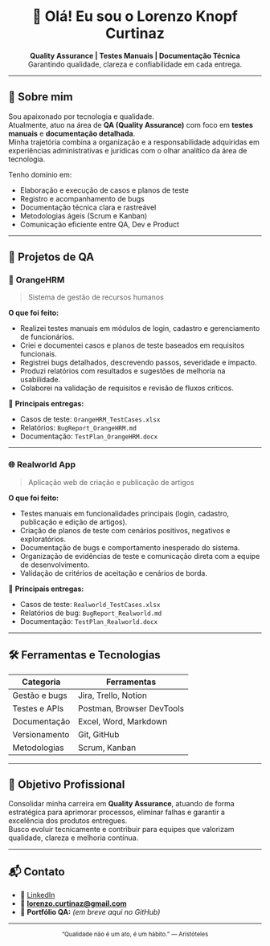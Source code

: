 <h1 align="center">👋 Olá! Eu sou o Lorenzo Knopf Curtinaz</h1>

<p align="center">
  <b>Quality Assurance | Testes Manuais | Documentação Técnica</b><br>
  Garantindo qualidade, clareza e confiabilidade em cada entrega.
</p>

---

## 🧩 Sobre mim

Sou apaixonado por tecnologia e qualidade.  
Atualmente, atuo na área de **QA (Quality Assurance)** com foco em **testes manuais** e **documentação detalhada**.  
Minha trajetória combina a organização e a responsabilidade adquiridas em experiências administrativas e jurídicas com o olhar analítico da área de tecnologia.  

Tenho domínio em:
- Elaboração e execução de casos e planos de teste  
- Registro e acompanhamento de bugs  
- Documentação técnica clara e rastreável  
- Metodologias ágeis (Scrum e Kanban)  
- Comunicação eficiente entre QA, Dev e Product  

---

## 💼 Projetos de QA

### 🧠 **OrangeHRM**
> Sistema de gestão de recursos humanos

**O que foi feito:**
- Realizei testes manuais em módulos de login, cadastro e gerenciamento de funcionários.  
- Criei e documentei casos e planos de teste baseados em requisitos funcionais.  
- Registrei bugs detalhados, descrevendo passos, severidade e impacto.  
- Produzi relatórios com resultados e sugestões de melhoria na usabilidade.  
- Colaborei na validação de requisitos e revisão de fluxos críticos.

📁 **Principais entregas:**
- Casos de teste: `OrangeHRM_TestCases.xlsx`  
- Relatórios: `BugReport_OrangeHRM.md`  
- Documentação: `TestPlan_OrangeHRM.docx`  

---

### 🌐 **Realworld App**
> Aplicação web de criação e publicação de artigos

**O que foi feito:**
- Testes manuais em funcionalidades principais (login, cadastro, publicação e edição de artigos).  
- Criação de planos de teste com cenários positivos, negativos e exploratórios.  
- Documentação de bugs e comportamento inesperado do sistema.  
- Organização de evidências de teste e comunicação direta com a equipe de desenvolvimento.  
- Validação de critérios de aceitação e cenários de borda.

📁 **Principais entregas:**
- Casos de teste: `Realworld_TestCases.xlsx`  
- Relatórios de bug: `BugReport_Realworld.md`  
- Documentação: `TestPlan_Realworld.docx`

---

## 🛠️ Ferramentas e Tecnologias
| Categoria | Ferramentas |
|------------|--------------|
| Gestão e bugs | Jira, Trello, Notion |
| Testes e APIs | Postman, Browser DevTools |
| Documentação | Excel, Word, Markdown |
| Versionamento | Git, GitHub |
| Metodologias | Scrum, Kanban |

---

## 🚀 Objetivo Profissional
Consolidar minha carreira em **Quality Assurance**, atuando de forma estratégica para aprimorar processos, eliminar falhas e garantir a excelência dos produtos entregues.  
Busco evoluir tecnicamente e contribuir para equipes que valorizam qualidade, clareza e melhoria contínua.

---

## 📬 Contato
- 💼 [LinkedIn](https://www.linkedin.com/in/lorenzo-curtinaz-1542302b5/)  
- 📧 **lorenzo.curtinaz@gmail.com**  
- 🧰 **Portfólio QA:** *(em breve aqui no GitHub)*  

---

<p align="center">
  <sub>“Qualidade não é um ato, é um hábito.” — Aristóteles</sub>
</p>
